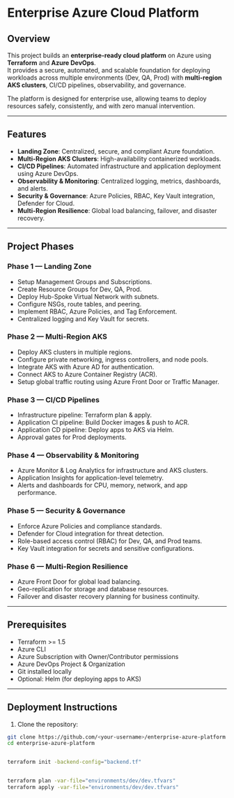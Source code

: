 # Enterprise Azure Cloud Platform

## Overview
This project builds an **enterprise-ready cloud platform** on Azure using **Terraform** and **Azure DevOps**.  
It provides a secure, automated, and scalable foundation for deploying workloads across multiple environments (Dev, QA, Prod) with **multi-region AKS clusters**, CI/CD pipelines, observability, and governance.  

The platform is designed for enterprise use, allowing teams to deploy resources safely, consistently, and with zero manual intervention.

---

## Features
- **Landing Zone**: Centralized, secure, and compliant Azure foundation.  
- **Multi-Region AKS Clusters**: High-availability containerized workloads.  
- **CI/CD Pipelines**: Automated infrastructure and application deployment using Azure DevOps.  
- **Observability & Monitoring**: Centralized logging, metrics, dashboards, and alerts.  
- **Security & Governance**: Azure Policies, RBAC, Key Vault integration, Defender for Cloud.  
- **Multi-Region Resilience**: Global load balancing, failover, and disaster recovery.  

---

## Project Phases

### Phase 1 — Landing Zone
- Setup Management Groups and Subscriptions.  
- Create Resource Groups for Dev, QA, Prod.  
- Deploy Hub-Spoke Virtual Network with subnets.  
- Configure NSGs, route tables, and peering.  
- Implement RBAC, Azure Policies, and Tag Enforcement.  
- Centralized logging and Key Vault for secrets.  

### Phase 2 — Multi-Region AKS
- Deploy AKS clusters in multiple regions.  
- Configure private networking, ingress controllers, and node pools.  
- Integrate AKS with Azure AD for authentication.  
- Connect AKS to Azure Container Registry (ACR).  
- Setup global traffic routing using Azure Front Door or Traffic Manager.  

### Phase 3 — CI/CD Pipelines
- Infrastructure pipeline: Terraform plan & apply.  
- Application CI pipeline: Build Docker images & push to ACR.  
- Application CD pipeline: Deploy apps to AKS via Helm.  
- Approval gates for Prod deployments.  

### Phase 4 — Observability & Monitoring
- Azure Monitor & Log Analytics for infrastructure and AKS clusters.  
- Application Insights for application-level telemetry.  
- Alerts and dashboards for CPU, memory, network, and app performance.  

### Phase 5 — Security & Governance
- Enforce Azure Policies and compliance standards.  
- Defender for Cloud integration for threat detection.  
- Role-based access control (RBAC) for Dev, QA, and Prod teams.  
- Key Vault integration for secrets and sensitive configurations.  

### Phase 6 — Multi-Region Resilience
- Azure Front Door for global load balancing.  
- Geo-replication for storage and database resources.  
- Failover and disaster recovery planning for business continuity.  

---

## Prerequisites
- Terraform >= 1.5  
- Azure CLI  
- Azure Subscription with Owner/Contributor permissions  
- Azure DevOps Project & Organization  
- Git installed locally  
- Optional: Helm (for deploying apps to AKS)  

---

## Deployment Instructions
1. Clone the repository:
```bash
git clone https://github.com/<your-username>/enterprise-azure-platform.git
cd enterprise-azure-platform


terraform init -backend-config="backend.tf"


terraform plan -var-file="environments/dev/dev.tfvars"
terraform apply -var-file="environments/dev/dev.tfvars"
